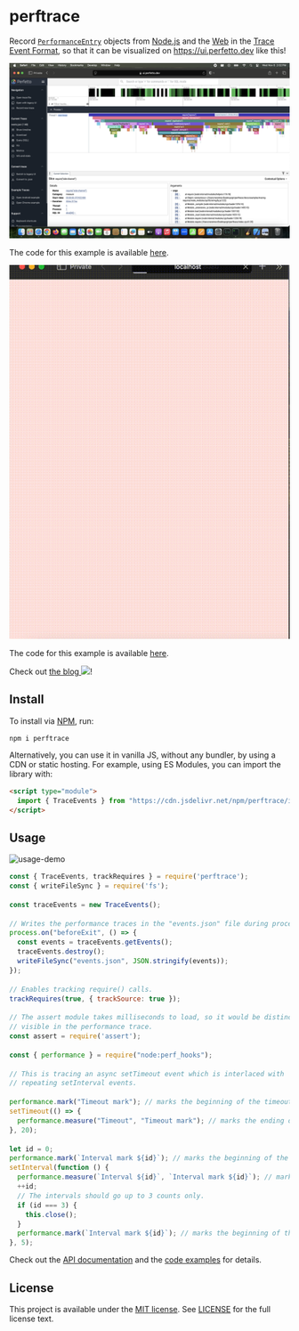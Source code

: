 # perftrace

Record [`PerformanceEntry`](https://w3c.github.io/performance-timeline/#dom-performanceentry) objects from [Node.js](https://nodejs.org/api/perf_hooks.html) and the [Web](https://w3c.github.io/performance-timeline) in the [Trace Event Format](https://docs.google.com/document/d/1CvAClvFfyA5R-PhYUmn5OOQtYMH4h6I0nSsKchNAySU/preview), so that it can be visualized on <https://ui.perfetto.dev> like this!

![](./docs/examples/tracing-requires/perfetto.png)

The code for this example is available [here](docs/examples/tracing-requires).

![](./docs/examples/client-side-use-on-web-browser/perftrace-web.gif)

The code for this example is available [here](docs/examples/client-side-use-on-web-browser).

Check out <a href="https://dev.to/raisinten/visualize-performance-issues-in-your-javascript-application-4cnc">the blog <img src="https://avatars2.githubusercontent.com/u/13521919?s=200&v=4" width="25px"></a>!

## Install

To install via [NPM](https://www.npmjs.com/package/perftrace), run:

```
npm i perftrace
```

Alternatively, you can use it in vanilla JS, without any bundler, by using a CDN or static hosting. For example, using ES Modules, you can import the library with:

```html
<script type="module">
  import { TraceEvents } from "https://cdn.jsdelivr.net/npm/perftrace/index.mjs";
</script>
```

## Usage

<img width="1440" alt="usage-demo" src="https://github.com/user-attachments/assets/369d85a2-b018-44f8-88b9-ad98ec4adcda">

```js
const { TraceEvents, trackRequires } = require('perftrace');
const { writeFileSync } = require('fs');

const traceEvents = new TraceEvents();

// Writes the performance traces in the "events.json" file during process exit.
process.on("beforeExit", () => {
  const events = traceEvents.getEvents();
  traceEvents.destroy();
  writeFileSync("events.json", JSON.stringify(events));
});

// Enables tracking require() calls.
trackRequires(true, { trackSource: true });

// The assert module takes milliseconds to load, so it would be distinctly
// visible in the performance trace.
const assert = require('assert');

const { performance } = require("node:perf_hooks");

// This is tracing an async setTimeout event which is interlaced with
// repeating setInterval events.

performance.mark("Timeout mark"); // marks the beginning of the timeout trace
setTimeout(() => {
  performance.measure("Timeout", "Timeout mark"); // marks the ending of the timeout trace
}, 20);

let id = 0;
performance.mark(`Interval mark ${id}`); // marks the beginning of the first interval trace
setInterval(function () {
  performance.measure(`Interval ${id}`, `Interval mark ${id}`); // marks the ending of the current interval trace
  ++id;
  // The intervals should go up to 3 counts only.
  if (id === 3) {
    this.close();
  }
  performance.mark(`Interval mark ${id}`); // marks the beginning of the next interval trace
}, 5);
```

Check out the [API documentation](docs/api) and the [code examples](docs/examples) for details.

## License

This project is available under the [MIT license](https://opensource.org/license/MIT). See [LICENSE](LICENSE) for the full license text.
